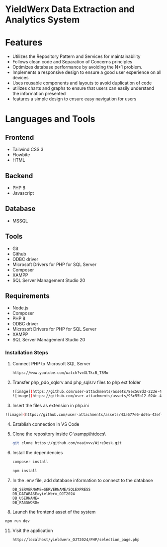 # YieldWerx Data Extraction and Analytics System

# Features
- Utilizes the Repository Pattern and Services for maintainability
- Follows clean code and Separation of Concerns principles
- Optimizes database performance by avoiding the N+1 problem.
- Implements a responsive design to ensure a good user experience on all devices
- Uses reusable components and layouts to avoid duplication of code
- utilizes charts and graphs to ensure that users can easily understand the information presented
- features a simple design to ensure easy navigation for users

# Languages and Tools
## Frontend
- Tailwind CSS 3
- Flowbite
- HTML

## Backend
- PHP 8
- Javascript

## Database
- MSSQL

## Tools
- Git
- Github
- ODBC driver
- Microsoft Drivers for PHP for SQL Server
- Composer
- XAMPP
- SQL Server Management Studio 20
 
## Requirements
- Node.js
- Composer
- PHP 8
- ODBC driver
- Microsoft Drivers for PHP for SQL Server
- XAMPP
- SQL Server Management Studio 20

### Installation Steps
1. Connect PHP to Microsoft SQL Server

   ``` bash
   https://www.youtube.com/watch?v=XLTkcB_T8Mo
   ```
   
2. Transfer php_pdo_sqlsrv and php_sqlsrv files to php ext folder
   ``` bash
   ![image](https://github.com/user-attachments/assets/8ec568d3-223e-41a9-9c0f-ce184697ea3b)
   ![image](https://github.com/user-attachments/assets/93c55b12-024c-4930-b692-7787b7ccd1ea)
   ```

3. Insert the files as extension in php.ini
 ``` bash
 ![image](https://github.com/user-attachments/assets/43a677e6-dd9a-42ef-86fd-d392b32205d6)
 ```

4. Establish connection in VS Code



7. Clone the repository inside C:\xampp\htdocs\

   ```bash
   git clone https://github.com/naaivvv/WireDesk.git
   ```

8. Install the dependencies

   ```bash
   composer install
   ```

   ```bash
   npm install
   ```
9. In the .env file, add database information to connect to the database

   ```env
   DB_SERVERNAME=SERVERNAME/SQLEXPRESS
   DB_DATABASE=yielWerx_OJT2024
   DB_USERNAME=
   DB_PASSWORD=

   ```
10. Launch the frontend asset of the system

   ```bash
   npm run dev
   ```
11. Visit the application

    ```bash
    http://localhost/yieldwerx_OJT2024/PHP/selection_page.php
    ```
